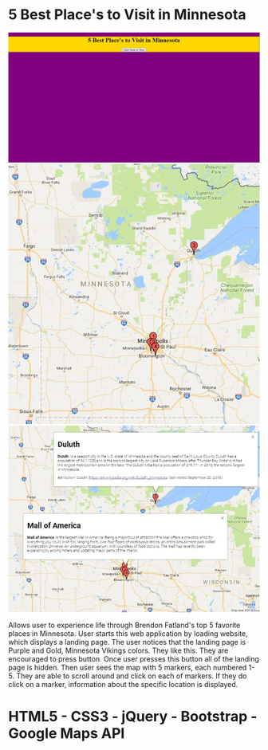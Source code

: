 5 Best Place's to Visit in Minnesota
================
![alt Landing Page Picture](/pic/landingPage.JPG "Landing Page")
![alt text](/pic/mainArea.JPG "Main Area")
![alt text](/pic/details.JPG "Details")

Allows user to experience life through Brendon Fatland's top 5 favorite places in Minnesota.
User starts this web application by loading website, which displays a landing page.
The user notices that the landing page is Purple and Gold, Minnesota Vikings colors. They like this.
They are encouraged to press button. Once user presses this button all of the landing page is hidden.
Then user sees the map with 5 markers, each numbered 1-5.
They are able to scroll around and click on each of markers.
If they do click on a marker, information about the specific location is displayed.


HTML5 - CSS3 - jQuery - Bootstrap - Google Maps API
=====================================================
